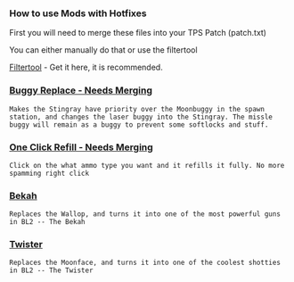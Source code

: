 ### How to use Mods with Hotfixes

First you will need to merge these files into your TPS Patch (patch.txt)

You can either manually do that or use the filtertool

[Filtertool](https://www.youtube.com/watch?v=zJ4qI4U_lE0&t=1s/) - Get it here, it is recommended.


### [Buggy Replace - Needs Merging](https://raw.githubusercontent.com/BLCM/BLCMods/master/Pre%20Sequel%20Mods/Laxlife/BuggyReplace.txt)

```
Makes the Stingray have priority over the Moonbuggy in the spawn station, and changes the laser buggy into the Stingray. The missle buggy will remain as a buggy to prevent some softlocks and stuff.
```

### [One Click Refill - Needs Merging](https://raw.githubusercontent.com/BLCM/BLCMods/master/Pre%20Sequel%20Mods/Laxlife/oneclickrefill.txt)

```
Click on the what ammo type you want and it refills it fully. No more spamming right click
```
### [Bekah](https://raw.githubusercontent.com/BLCM/BLCMods/master/Pre%20Sequel%20Mods/Laxlife/bekah.txt)

```
Replaces the Wallop, and turns it into one of the most powerful guns in BL2 -- The Bekah
```
### [Twister](https://raw.githubusercontent.com/BLCM/BLCMods/master/Pre%20Sequel%20Mods/Laxlife/Twister.txt)

```
Replaces the Moonface, and turns it into one of the coolest shotties in BL2 -- The Twister
```
